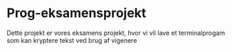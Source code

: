 # Prog-eksamensprojekt

Dette projekt er vores eksamens projekt, hvor vi vil lave et terminalprogam som kan kryptere tekst ved brug af vigenere
